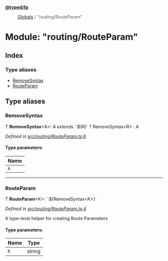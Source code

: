 **[@typed/fp](../README.md)**

> [Globals](../globals.md) / "routing/RouteParam"

# Module: "routing/RouteParam"

## Index

### Type aliases

* [RemoveSyntax](_routing_routeparam_.md#removesyntax)
* [RouteParam](_routing_routeparam_.md#routeparam)

## Type aliases

### RemoveSyntax

Ƭ  **RemoveSyntax**\<A>: A *extends* \`:${R}\` ? RemoveSyntax\<R> : A

*Defined in [src/routing/RouteParam.ts:6](https://github.com/TylorS/typed-fp/blob/41076ce/src/routing/RouteParam.ts#L6)*

#### Type parameters:

Name |
------ |
`A` |

___

### RouteParam

Ƭ  **RouteParam**\<K>: \`:${RemoveSyntax\<K>}\`

*Defined in [src/routing/RouteParam.ts:4](https://github.com/TylorS/typed-fp/blob/41076ce/src/routing/RouteParam.ts#L4)*

A type-level helper for creating Route Parameters

#### Type parameters:

Name | Type |
------ | ------ |
`K` | string |
